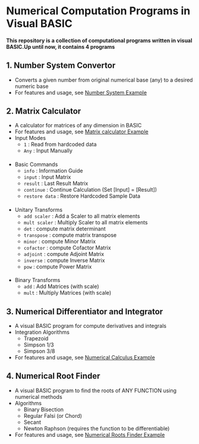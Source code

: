 # Numerical Computation Programs in Visual BASIC
#### This repository is a collection of computational programs written in visual BASIC.Up until now, it contains 4 programs

## 1. Number System Convertor
* Converts a given number from original numerical base (any) to a desired numeric base
* For features and usage, see [Number System Example](number_system_convertor/print/number_system_output.pdf)

## 2. Matrix Calculator
* A calculator for matrices of any dimension in BASIC
* For features and usage, see [Matrix calculator Example](matrix_calculator/print/output.pdf)
* Input Modes
  * `1` : Read from hardcoded data
  * `Any` : Input Manually
####
* Basic Commands
  * `info` : Information Guide
  * `input` : Input Matrix
  * `result` : Last Result Matrix
  * `continue` : Continue Calculation (Set [Input] = [Result])
  * `restore data` : Restore Hardcoded Sample Data
####
* Unitary Transforms
  * `add scaler` : Add a Scaler to all matrix elements
  * `mult scaler` : Multiply Scaler to all matrix elements
  * `det` : compute matrix determinant
  * `transpose` : compute matrix transpose
  * `minor` : compute Minor Matrix
  * `cofactor` : compute Cofactor Matrix
  * `adjoint` : compute Adjoint Matrix
  * `inverse` : compute Inverse Matrix
  * `pow` : compute Power Matrix
####
* Binary Transforms
  * `add` : Add Matrices (with scale)
  * `mult` : Multiply Matrices (with scale)

## 3. Numerical Differentiator and Integrator
* A visual BASIC program for compute derivatives and integrals
* Integration Algorithms
  * Trapezoid
  * Simpson 1/3
  * Simpson 3/8
* For features and usage, see [Numerical Calculus Example](numerical_calculus/print/numerical_calculus.pdf)

## 4. Numerical Root Finder
* A visual BASIC program to find the roots of ANY FUNCTION using numerical methods
* Algorithms
  * Binary Bisection
  * Regular Falsi (or Chord)
  * Secant
  * Newton Raphson (requires the function to be differentiable)
* For features and usage, see [Numerical Roots Finder Example](numerical_roots/print/numerical_roots_output.pdf)